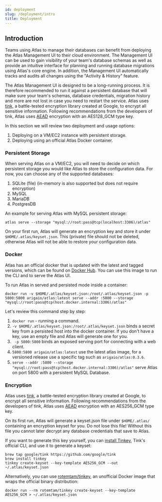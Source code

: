 ```yaml
---
id: deployment
slug: /deployment/intro
title: Deployment
---
```


## Introduction

Teams using Atlas to manage their databases can benefit from deploying the Atlas Management UI to their
cloud environment. The Management UI can be used to gain visibility of your team's database schemas as well
as provide an intuitive interface for planning and running database migrations using Atlas's core engine.
In addition, the Management UI automatically tracks and audits all changes using the "Activity & History" feature.

The Atlas Management UI is designed to be a long-running process.
It is therefore recommended to run it against a persistent database that will make sure your team's schemas,
database credentials, migration history and more are not lost in case you need to restart the service.
Atlas uses [tink](https://developers.google.com/tink), a battle-tested encryption library created at Google, to encrypt all sensitive information.
Following recommendations from the developers of tink, Atlas uses [AEAD](https://developers.google.com/tink/aead?hl=en)
encryption with an AES128_GCM type key.

In this section we will review two deployment and usage options:
1. Deploying on a VM/EC2 instance with persistent storage.
2. Deploying using an official Atlas Docker container.

### Persistent Storage

When serving Atlas on a VM/EC2, you will need to decide on which persistent storage you would like Atlas to store the
configuration data.
For now, you can choose any of the supported databases:
1. SQLite (file) (in-memory is also supported but does not require encryption)
2. MySQL
3. MariaDB
4. PostgresDB

An example for serving Atlas with MySQL persistent storage:
```
atlas serve --storage "mysql://root:pass@tcp(localhost:3306)/atlas"
```
On your first run, Atlas will generate an encryption key and store it under ```$HOME/.atlas/keyset.json```.
This (private) file should not be deleted, otherwise Atlas will not be able to restore your configuration data. 


### Docker

Atlas has an official docker that is updated with the latest and tagged versions, 
which can be found on [Docker Hub](https://hub.docker.com/r/arigaio/atlas).
You can use this image to run the CLI and to serve the Atlas UI.

To run Atlas in served and persisted mode inside a container:
```
docker run -v $HOME/.atlas/keyset.json:/root/.atlas/keyset.json -p 5800:5800 arigaio/atlas:latest serve --addr :5800 --storage "mysql://root:pass@tcp(host.docker.internal:3306)/atlas"
```

Let's review this command step by step:
1. ```docker run``` - running a command.
2. ```-v $HOME/.atlas/keyset.json:/root/.atlas/keyset.json``` binds a secret key from a persisted host into the docker container. If you don't have a key, use an empty file and Atlas will generate one for you.
3. ``` -p 5800:5800``` binds an exposed serving port for connecting with a web client.
4. ```5800:5800 arigaio/atlas:latest``` use the latest atlas image, for a versioned release use a specific tag such as ```arigaio/atlas:0.3.6```.
5. ```serve --addr :5800 --storage "mysql://root:pass@tcp(host.docker.internal:3306)/atlas"``` serve Atlas on port 5800 with a persistent MySQL Database.  

### Encryption

Atlas uses [tink](https://github.com/google/tink), a battle-tested encryption library created at Google, to 
encrypt all sensitive information.  Following recommendations from the developers of tink, Atlas
uses [AEAD](https://developers.google.com/tink/aead?hl=en) encryption with an AES256_GCM type key.

On its first run, Atlas will generate a keyset.json file under `$HOME/.atlas/`  containing 
an encryption keyset for you. Do not lose this file! Without this file you cannot later decrypt
any database credentials that save to Atlas. 

If you want to generate this key yourself, you can
[install Tinkey](https://developers.google.com/tink/install-tinkey), Tink's official CLI,
and use it to generate a keyset:

```shell
brew tap google/tink https://github.com/google/tink
brew install tinkey
tinkey create-keyset --key-template AES256_GCM --out ~/.atlas/keyset.json
```

Alternatively, you can use [rotemtam/tinkey](https://hub.docker.com/r/rotemtam/tinkey), an unofficial Docker image that
wraps the official binary distribution:

```shell
docker run --rm rotemtam/tinkey create-keyset --key-template AES256_GCM > ~/.atlas/keyset.json
```
